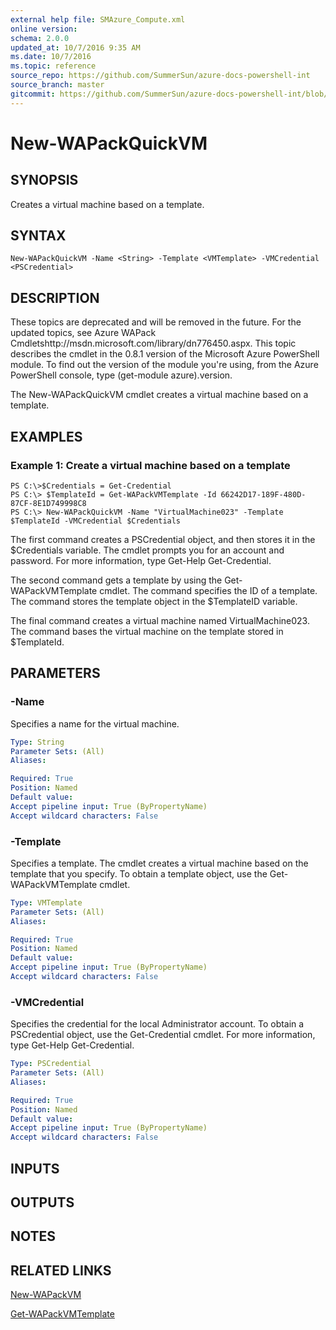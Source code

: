 ```yaml
---
external help file: SMAzure_Compute.xml
online version: 
schema: 2.0.0
updated_at: 10/7/2016 9:35 AM
ms.date: 10/7/2016
ms.topic: reference
source_repo: https://github.com/SummerSun/azure-docs-powershell-int
source_branch: master
gitcommit: https://github.com/SummerSun/azure-docs-powershell-int/blob/3c5913303624ba7a7970d6758aac68ea04359cee/azureps-cmdlets-docs/Service%20Management/v1.0/Compute/New-WAPackQuickVM.md
---
```


# New-WAPackQuickVM
## SYNOPSIS
Creates a virtual machine based on a template.

## SYNTAX

```
New-WAPackQuickVM -Name <String> -Template <VMTemplate> -VMCredential <PSCredential>
```

## DESCRIPTION
These topics are deprecated and will be removed in the future.
For the updated topics, see  Azure WAPack Cmdletshttp://msdn.microsoft.com/library/dn776450.aspx.
This topic describes the cmdlet in the 0.8.1 version of the Microsoft Azure PowerShell module.
To find out the version of the module you're using, from the Azure PowerShell console, type (get-module azure).version.

The New-WAPackQuickVM cmdlet creates a virtual machine based on a template.

## EXAMPLES

### Example 1: Create a virtual machine based on a template
```
PS C:\>$Credentials = Get-Credential
PS C:\> $TemplateId = Get-WAPackVMTemplate -Id 66242D17-189F-480D-87CF-8E1D749998C8
PS C:\> New-WAPackQuickVM -Name "VirtualMachine023" -Template $TemplateId -VMCredential $Credentials
```

The first command creates a PSCredential object, and then stores it in the $Credentials variable.
The cmdlet prompts you for an account and password.
For more information, type Get-Help Get-Credential.

The second command gets a template by using the Get-WAPackVMTemplate cmdlet.
The command specifies the ID of a template.
The command stores the template object in the $TemplateID variable.

The final command creates a virtual machine named VirtualMachine023.
The command bases the virtual machine on the template stored in $TemplateId.

## PARAMETERS

### -Name
Specifies a name for the virtual machine.

```yaml
Type: String
Parameter Sets: (All)
Aliases: 

Required: True
Position: Named
Default value: 
Accept pipeline input: True (ByPropertyName)
Accept wildcard characters: False
```

### -Template
Specifies a template.
The cmdlet creates a virtual machine based on the template that you specify.
To obtain a template object, use the Get-WAPackVMTemplate cmdlet.

```yaml
Type: VMTemplate
Parameter Sets: (All)
Aliases: 

Required: True
Position: Named
Default value: 
Accept pipeline input: True (ByPropertyName)
Accept wildcard characters: False
```

### -VMCredential
Specifies the credential for the local Administrator account.
To obtain a PSCredential object, use the Get-Credential cmdlet.
For more information, type Get-Help Get-Credential.

```yaml
Type: PSCredential
Parameter Sets: (All)
Aliases: 

Required: True
Position: Named
Default value: 
Accept pipeline input: True (ByPropertyName)
Accept wildcard characters: False
```

## INPUTS

## OUTPUTS

## NOTES

## RELATED LINKS

[New-WAPackVM](1f74deb4-e9b0-4aeb-8e13-b1554a4ebbec)

[Get-WAPackVMTemplate](1b16012f-1da0-42f0-8407-1601cf4168e8)

